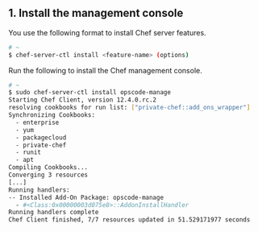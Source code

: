 ## 1. Install the management console

You use the following format to install Chef server features.

```bash
# ~
$ chef-server-ctl install <feature-name> (options)
```

Run the following to install the Chef management console.

```bash
# ~
$ sudo chef-server-ctl install opscode-manage
Starting Chef Client, version 12.4.0.rc.2
resolving cookbooks for run list: ["private-chef::add_ons_wrapper"]
Synchronizing Cookbooks:
  - enterprise
  - yum
  - packagecloud
  - private-chef
  - runit
  - apt
Compiling Cookbooks...
Converging 3 resources
[...]
Running handlers:
-- Installed Add-On Package: opscode-manage
  - #<Class:0x00000003d075e8>::AddonInstallHandler
Running handlers complete
Chef Client finished, 7/7 resources updated in 51.529171977 seconds
```
